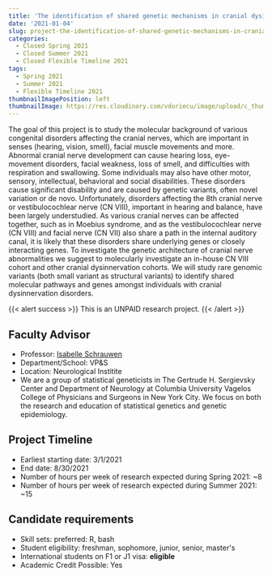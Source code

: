 ```yaml
---
title: 'The identification of shared genetic mechanisms in cranial dysinnervation disorders'
date: '2021-01-04'
slug: project-the-identification-of-shared-genetic-mechanisms-in-cranial-dysinnervation-disorders
categories:
  - Closed Spring 2021
  - Closed Summer 2021
  - Closed Flexible Timeline 2021
tags:
  - Spring 2021
  - Summer 2021
  - Flexible Timeline 2021
thumbnailImagePosition: left
thumbnailImage: https://res.cloudinary.com/vdoriecu/image/upload/c_thumb,w_200,g_face/v1579110178/construction_c6dqbd.png
---
```

The goal of this project is to study the molecular background of various congenital disorders affecting the cranial nerves, which are important in senses (hearing, vision, smell), facial muscle movements and more. Abnormal cranial nerve development can cause hearing loss, eye-movement disorders, facial weakness, loss of smell, and difficulties with respiration and swallowing. Some individuals may also have other motor, sensory, intellectual, behavioral and social disabilities. These disorders cause significant disability and are caused by genetic variants, often novel variation or de novo. Unfortunately, disorders affecting the 8th cranial nerve or vestibulocochlear nerve (CN VIII), important in hearing and balance, have been largely understudied. As various cranial nerves can be affected together, such as in Moebius syndrome, and as the vestibulocochlear nerve (CN VIII) and facial nerve (CN VII) also share a path in the internal auditory canal, it is likely that these disorders share underlying genes or closely interacting genes. To investigate the genetic architecture of cranial nerve abnormalities we suggest to molecularly investigate an in-house CN VIII cohort and other cranial dysinnervation cohorts. We will study rare genomic variants (both small variant as structural variants) to identify shared molecular pathways and genes amongst individuals with cranial dysinnervation disorders. 

<!--more-->

{{< alert success >}}
This is an UNPAID research project.
{{< /alert >}}

## Faculty Advisor
+ Professor: [Isabelle Schrauwen](http://statgen.us/Main_Page)
+ Department/School: VP&S
+ Location: Neurological Institite
+ We are a group of statistical geneticists in The Gertrude H. Sergievsky Center and Department of Neurology at Columbia University Vagelos College of Physicians and Surgeons in New York City. We focus on both the research and education of statistical genetics and genetic epidemiology.

## Project Timeline
+ Earliest starting date: 3/1/2021
+ End date: 8/30/2021
+ Number of hours per week of research expected during Spring 2021: ~8
+ Number of hours per week of research expected during Summer 2021: ~15

## Candidate requirements
+ Skill sets: preferred: R, bash
+ Student eligibility: freshman, sophomore, junior, senior, master's
+ International students on F1 or J1 visa: **eligible**
+ Academic Credit Possible: Yes

